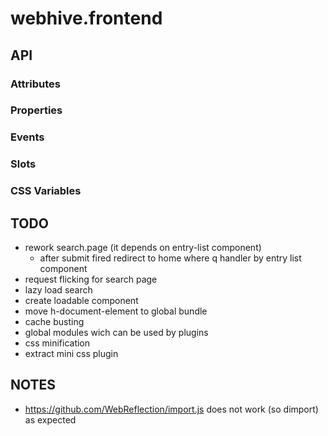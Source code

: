 # webhive.frontend

## API

### Attributes

### Properties

### Events

### Slots

### CSS Variables

## TODO
* rework search.page (it depends on entry-list component)
  - after submit fired redirect to home where q handler by entry list component
* request flicking for search page
* lazy load search
* create loadable component
* move h-document-element to global bundle
* cache busting
* global modules wich can be used by plugins
* css minification
* extract mini css plugin

## NOTES
* https://github.com/WebReflection/import.js does not work (so dimport) as expected

